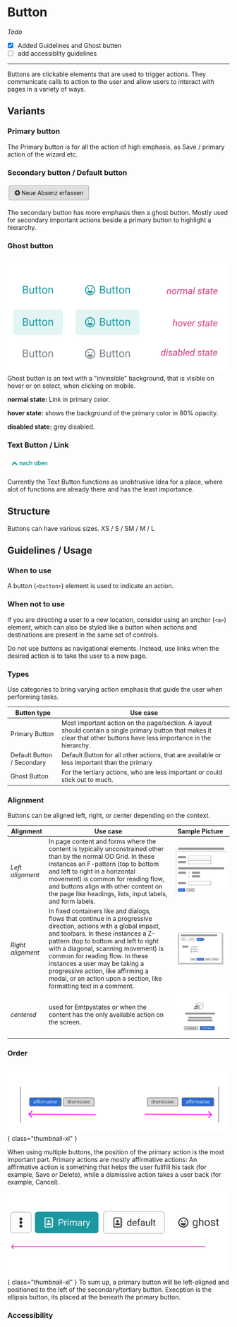 
# Button

_Todo_

- [x] Added Guidelines and Ghost butten
- [ ] add accessiblity guidelines

---

Buttons are clickable elements that are used to trigger actions. They communicate calls to action to the user and allow users to interact with pages in a variety of ways.

## Variants

### Primary button

The Primary button is for all the action of high emphasis, as Save / primary action of the wizard etc.

### Secondary button / Default button

![Secondary Button](assets/button_icon_right.png "Button")

The secondary button has more emphasis then a ghost button. Mostly used for secondary important actions beside a primary button to highlight a hierarchy.

### Ghost button

![Ghost Button](assets/ghost-button.jpg)
Ghost button is an text with a "invinsible" background, that is visible on hover or on select, when clicking on mobile.

**normal state:**
Link in primary color.

**hover state:** shows the background of the primary color in 80% opacity.

**disabled state:** grey disabled.

### Text Button / Link

![Text Button](assets/text_button.png "Text Button")

Currently the Text Button functions as unobtrusive Idea for a place, where alot of functions are already there and has the least importance.

## Structure

Buttons can have various sizes.
XS / S / SM / M / L

## Guidelines / Usage

### When to use

A button (`<button>`) element is used to indicate an action.

### When not to use

If you are directing a user to a new location, consider using an anchor (`<a>`) element, which can also be styled like a button when actions and destinations are present in the same set of controls.

Do not use buttons as navigational elements. Instead, use links when the desired action is to take the user to a new page.

### Types

Use categories to bring varying action emphasis that guide the user when performing tasks.

| Button type    | Use case|
|--------------|-----------
|Primary Button | Most important action on the page/section. A layout should contain a single primary button that makes it clear that other buttons have less importance in the hierarchy. |
| Default Button / Secondary | Default Button for all other actions, that are available or less important than the primary |
| Ghost Button | For the tertiary actions, who are less important or could stick out to much. |

### Alignment

Buttons can be aligned left, right, or center depending on the context.

| Alignment| Use case| Sample Picture |
|----------|----------|--------------|
| *Left alignment*     | In page content and forms where the content is typically unconstrained other than by the normal OO Grid. In these instances an F-pattern (top to bottom and left to right in a horizontal movement) is common for reading flow, and buttons align with other content on the page like headings, lists, input labels, and form labels. | ![freeflow diagram](assets/forms-freeflow.jpg) |
| *Right alignment*     | In fixed containers like and dialogs, flows that continue in a progressive direction, actions with a global impact, and toolbars. In these instances a Z-pattern (top to bottom and left to right with a diagonal, scanning movement) is common for reading flow. In these instances a user may be taking a progressive action, like affirming a modal, or an action upon a section, like formatting text in a comment. | ![workflow](assets/workflow-button.jpg) |
| *centered*    | used for Emtpystates or  when the content has the only available action on the screen.  |![button centered](assets/button-centered-situation.jpg) |

### Order

![button-order](assets/button-order.jpg){ class="thumbnail-xl" }

When using multiple buttons, the position of the primary action is the most important part. Primary actions are mostly affirmative actions:
An affirmative action is something that helps the user fullfill his task (for example, Save or Delete), while a dismissive action takes a user back (for example, Cancel).

![button order](assets/button-order2.jpg){ class="thumbnail-xl" }
To sum up, a primary button will be left-aligned and positioned to the left of the secondary/tertiary button.
Execption is the ellipsis button, its placed at the beneath the primary button.


### Accessibility


